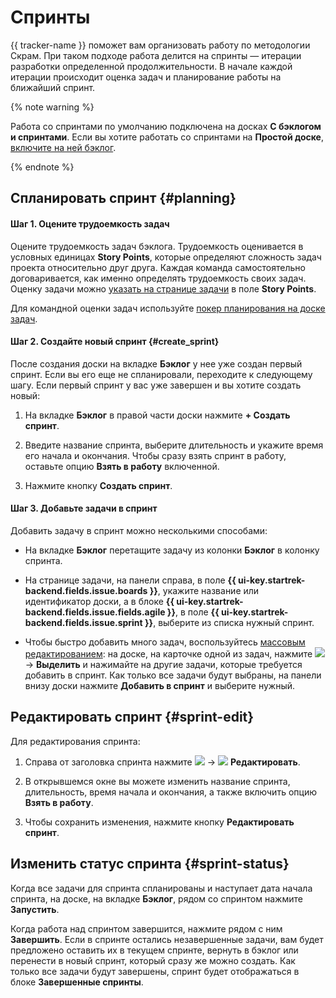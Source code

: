 # Спринты

{{ tracker-name }} поможет вам организовать работу по методологии Скрам. При таком подходе работа делится на спринты — итерации разработки определенной продолжительности. В начале каждой итерации происходит оценка задач и планирование работы на ближайший спринт.

{% note warning %}

Работа со спринтами по умолчанию подключена на досках **С бэклогом и спринтами**. Если вы хотите работать со спринтами на **Простой доске**, [включите на ней бэклог](backlog.md#add-backlog).

{% endnote %}

## Спланировать спринт {#planning}

#### Шаг 1. Оцените трудоемкость задач

Оцените трудоемкость задач бэклога. Трудоемкость оценивается в условных единицах **Story Points**, которые определяют сложность задач проекта относительно друг друга. Каждая команда самостоятельно договаривается, как именно определять трудоемкость своих задач. Оценку задачи можно [указать на странице задачи](../user/edit-ticket.md#edit-fields) в поле **Story Points**.

Для командной оценки задач используйте [покер планирования на доске задач](poker.md).

#### Шаг 2. Создайте новый спринт {#create_sprint}

После создания доски на вкладке **Бэклог** у нее уже создан первый спринт. Если вы его еще не спланировали, переходите к следующему шагу. Если первый спринт у вас уже завершен и вы хотите создать новый:

1. На вкладке **Бэклог** в правой части доски нажмите **+ Создать спринт**.

1. Введите название спринта, выберите длительность и укажите время его начала и окончания. Чтобы сразу взять спринт в работу, оставьте опцию **Взять в работу** включенной. 

1. Нажмите кнопку **Создать спринт**.

#### Шаг 3. Добавьте задачи в спринт

Добавить задачу в спринт можно несколькими способами:

- На вкладке **Бэклог** перетащите задачу из колонки **Бэклог** в колонку спринта.

- На странице задачи, на панели справа, в поле **{{ ui-key.startrek-backend.fields.issue.boards }}**, укажите название или идентификатор доски, а в блоке **{{ ui-key.startrek-backend.fields.issue.fields.agile }}**, в поле **{{ ui-key.startrek-backend.fields.issue.sprint }}**, выберите из списка нужный спринт.

- Чтобы быстро добавить много задач, воспользуйтесь [массовым редактированием](agile-new-issues.md#bulk): на доске, на карточке одной из задач, нажмите ![](../../_assets/tracker/svg/actions.svg) → **Выделить** и нажимайте на другие задачи, которые требуется добавить в спринт. Как только все задачи будут выбраны, на панели внизу доски нажмите **Добавить в спринт** и выберите нужный.

## Редактировать спринт {#sprint-edit}

Для редактирования спринта:

1. Справа от заголовка спринта нажмите ![](../../_assets/horizontal-ellipsis.svg) → ![](../../_assets/tracker/svg/icon-edit.svg) **Редактировать**.

1. В открывшемся окне вы можете изменить название спринта, длительность, время начала и окончания, а также включить опцию **Взять в работу**.
   
1. Чтобы сохранить изменения, нажмите кнопку **Редактировать спринт**.

## Изменить статус спринта {#sprint-status}

Когда все задачи для спринта спланированы и наступает дата начала спринта, на доске, на вкладке **Бэклог**, рядом со спринтом нажмите **Запустить**.

Когда работа над спринтом завершится, нажмите рядом с ним **Завершить**. Если в спринте остались незавершенные задачи, вам будет предложено оставить их в текущем спринте, вернуть в бэклог или перенести в новый спринт, который сразу же можно создать. Как только все задачи будут завершены, спринт будет отображаться в блоке **Завершенные спринты**.
